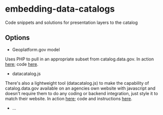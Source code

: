 embedding-data-catalogs
=======================

Code snippets and solutions for presentation layers to the catalog

## Options

* Geoplatform.gov model  

Uses PHP to pull in an appropriate subset from catalog.data.gov.  In action [here](http://www.geoplatform.gov/node/201/%26fq%3Dmetadata_type%3A%22geospatial%22%2BAND%2B); code [here](https://github.com/gbinal/embedding-data-catalogs/tree/master/php/geoplatform).  

* datacatalog.js  

There's also a lightweight tool (datacatalog.js) to make the capability of catalog.data.gov available on an agencies own website with javascript and doesn't require them to do any coding or backend integration, just style it to match their website. In action [here](http://dropbox.ashlock.us/sandbox/datacatalog.js/); code and instructions [here](https://github.com/gbinal/embedding-data-catalogs/blob/master/javascript/datacatalog.js/README.md).

* ...







